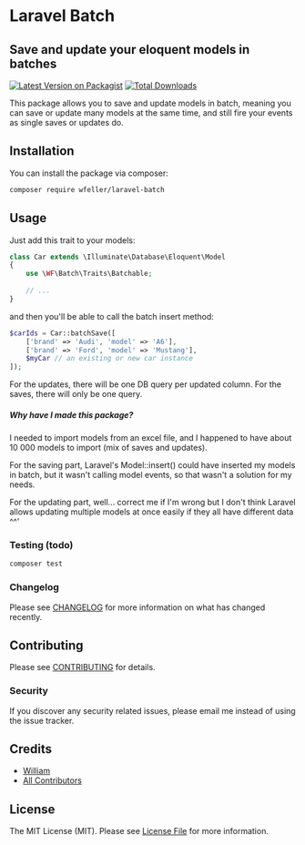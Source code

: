 # Laravel Batch
## Save and update your eloquent models in batches

[![Latest Version on Packagist](https://img.shields.io/packagist/v/wfeller/laravel-batch.svg?style=flat-square)](https://packagist.org/packages/wfeller/laravel-batch)
[![Total Downloads](https://img.shields.io/packagist/dt/wfeller/laravel-batch.svg?style=flat-square)](https://packagist.org/packages/wfeller/laravel-batch)

This package allows you to save and update models in batch, meaning you can save or
update many models at the same time, and still fire your events as single saves or
updates do.

## Installation

You can install the package via composer:

```bash
composer require wfeller/laravel-batch
```

## Usage

Just add this trait to your models:
``` php
class Car extends \Illuminate\Database\Eloquent\Model
{
    use \WF\Batch\Traits\Batchable;
    
    // ...
}
```

and then you'll be able to call the batch insert method:
``` php
$carIds = Car::batchSave([
    ['brand' => 'Audi', 'model' => 'A6'],
    ['brand' => 'Ford', 'model' => 'Mustang'],
    $myCar // an existing or new car instance
]);
```

For the updates, there will be one DB query per updated column. For the saves, there will
only be one query.

##### Why have I made this package?

I needed to import models from an excel file, and I happened to have about 10 000 models
to import (mix of saves and updates).

For the saving part, Laravel's Model::insert() could have inserted my models in batch, but
it wasn't calling model events, so that wasn't a solution for my needs.

For the updating part, well... correct me if I'm wrong but I don't think Laravel allows
updating multiple models at once easily if they all have different data ^^'

### Testing (todo)

``` bash
composer test
```

### Changelog

Please see [CHANGELOG](CHANGELOG.md) for more information on what has changed recently.

## Contributing

Please see [CONTRIBUTING](CONTRIBUTING.md) for details.

### Security

If you discover any security related issues, please email me instead of using the issue tracker.

## Credits

- [William](https://github.com/wfeller)
- [All Contributors](../../contributors)

## License

The MIT License (MIT). Please see [License File](LICENSE.md) for more information.
